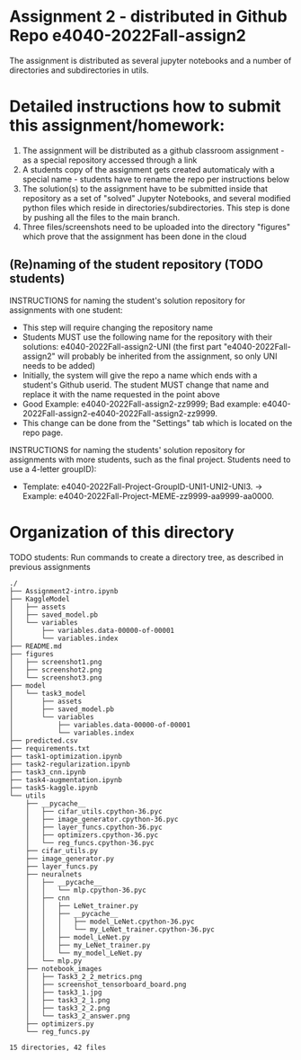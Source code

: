 # Assignment 2  - distributed in Github Repo e4040-2022Fall-assign2
The assignment is distributed as several jupyter notebooks and a number of directories and subdirectories in utils.

# Detailed instructions how to submit this assignment/homework:
1. The assignment will be distributed as a github classroom assignment - as a special repository accessed through a link
2. A students copy of the assignment gets created automaticaly with a special name - students have to rename the repo per instructions below
3. The solution(s) to the assignment have to be submitted inside that repository as a set of "solved" Jupyter Notebooks, and several modified python files which reside in directories/subdirectories. This step is done by pushing all the files to the main branch. 
4. Three files/screenshots need to be uploaded into the directory "figures" which prove that the assignment has been done in the cloud


## (Re)naming of the student repository (TODO students) 
INSTRUCTIONS for naming the student's solution repository for assignments with one student:
* This step will require changing the repository name
* Students MUST use the following name for the repository with their solutions: e4040-2022Fall-assign2-UNI (the first part "e4040-2022Fall-assign2" will probably be inherited from the assignment, so only UNI needs to be added) 
* Initially, the system will give the repo a name which ends with a  student's Github userid. The student MUST change that name and replace it with the name requested in the point above
* Good Example: e4040-2022Fall-assign2-zz9999;   Bad example: e4040-2022Fall-assign2-e4040-2022Fall-assign2-zz9999.
* This change can be done from the "Settings" tab which is located on the repo page.

INSTRUCTIONS for naming the students' solution repository for assignments with more students, such as the final project. Students need to use a 4-letter groupID): 
* Template: e4040-2022Fall-Project-GroupID-UNI1-UNI2-UNI3. -> Example: e4040-2022Fall-Project-MEME-zz9999-aa9999-aa0000.


# Organization of this directory

TODO students: Run commands to create a directory tree, as described in previous assignments

```
./
├── Assignment2-intro.ipynb
├── KaggleModel
│   ├── assets
│   ├── saved_model.pb
│   └── variables
│       ├── variables.data-00000-of-00001
│       └── variables.index
├── README.md
├── figures
│   ├── screenshot1.png
│   ├── screenshot2.png
│   └── screenshot3.png
├── model
│   └── task3_model
│       ├── assets
│       ├── saved_model.pb
│       └── variables
│           ├── variables.data-00000-of-00001
│           └── variables.index
├── predicted.csv
├── requirements.txt
├── task1-optimization.ipynb
├── task2-regularization.ipynb
├── task3_cnn.ipynb
├── task4-augmentation.ipynb
├── task5-kaggle.ipynb
└── utils
    ├── __pycache__
    │   ├── cifar_utils.cpython-36.pyc
    │   ├── image_generator.cpython-36.pyc
    │   ├── layer_funcs.cpython-36.pyc
    │   ├── optimizers.cpython-36.pyc
    │   └── reg_funcs.cpython-36.pyc
    ├── cifar_utils.py
    ├── image_generator.py
    ├── layer_funcs.py
    ├── neuralnets
    │   ├── __pycache__
    │   │   └── mlp.cpython-36.pyc
    │   ├── cnn
    │   │   ├── LeNet_trainer.py
    │   │   ├── __pycache__
    │   │   │   ├── model_LeNet.cpython-36.pyc
    │   │   │   └── my_LeNet_trainer.cpython-36.pyc
    │   │   ├── model_LeNet.py
    │   │   ├── my_LeNet_trainer.py
    │   │   └── my_model_LeNet.py
    │   └── mlp.py
    ├── notebook_images
    │   ├── Task3_2_2_metrics.png
    │   ├── screenshot_tensorboard_board.png
    │   ├── task3_1.jpg
    │   ├── task3_2_1.png
    │   ├── task3_2_2.png
    │   └── task3_2_answer.png
    ├── optimizers.py
    └── reg_funcs.py

15 directories, 42 files

```